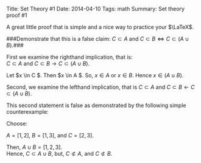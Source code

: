 ﻿Title:  Set Theory #1
Date: 2014-04-10
Tags: math
Summary: Set theory proof #1

A great little proof that is simple and a nice way to practice your $\LaTeX$.

###Demonstrate that this is a false claim: $C \subset A$ and $C \subset B \Leftrightarrow C \subset (A \cup B)$.###


First we examine the righthand implication, that is:  
$C \subset A$ and $C \subset B \rightarrow C \subset (A \cup B)$.   

Let $x \in C $. Then $x \in A $. So, $x \in A$ or $x \in B$. Hence $x \in (A \cup B)$.  

Second, we examine the lefthand implication, that is
$C \subset A$ and $C \subset B \leftarrow C \subset (A \cup B)$.  

This second statement is false as demonstrated by the following simple counterexample:  

Choose:  

$A = [1, 2]$, $B =[1, 3]$, and $C =[2, 3]$.  

Then, $A\cup B =[1,2,3]$.  
Hence, $C \subset A \cup B$, but, $C \not\subset A$, and $C \not\subset B$.
